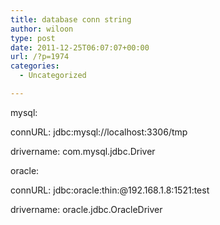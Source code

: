 ```yaml
---
title: database conn string
author: wiloon
type: post
date: 2011-12-25T06:07:07+00:00
url: /?p=1974
categories:
  - Uncategorized

---
```

mysql:

connURL: jdbc:mysql://localhost:3306/tmp

drivername: com.mysql.jdbc.Driver

oracle:

connURL: jdbc:oracle:thin:@192.168.1.8:1521:test

drivername: oracle.jdbc.OracleDriver